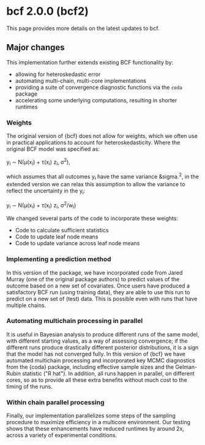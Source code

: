 # bcf 2.0.0 (bcf2)

This page provides more details on the latest updates to bcf.

## Major changes

This implementation further extends existing BCF functionality by:

- allowing for heteroskedastic error
- automating multi-chain, multi-core implementations
- providing a suite of convergence diagnostic functions via the `coda` package
- accelerating some underlying computations, resulting in shorter runtimes

### Weights

The original version of {bcf} does not allow for weights, which we often use in practical applications to account for heteroskedasticity. Where the original BCF model was specified as:

y<sub>i</sub> &sim; N(&mu;(x<sub>i</sub>) + &tau;(x<sub>i</sub>) z<sub>i</sub>, &sigma;<sup>2</sup>),

which assumes that all outcomes y<sub>i</sub> have the same variance &sigma.<sup>2</sup>, in the extended version we can relax this assumption to allow the variance to reflect the uncertainty in the y<sub>i</sub>:

y<sub>i</sub> &sim; N(&mu;(x<sub>i</sub>) + &tau;(x<sub>i</sub>) z<sub>i</sub>, &sigma;<sup>2</sup>/w<sub>i</sub>)

We changed several parts of the code to incorporate these weights:

* Code to calculate sufficient statistics
* Code to update leaf node means
* Code to update variance across leaf node means

### Implementing a prediction method

In this version of the package, we have incorporated code from Jared Murray (one of the original package authors) to predict values of the outcome based on a new set of covariates. Once users have produced a satisfactory BCF run (using training data), they are able to use this run to predict on a new set of (test) data. This is possible even with runs that have multiple chains.

### Automating multichain processing in parallel

It is useful in Bayesian analysis to produce different runs of the same model, with different starting values, as a way of assessing convergence; if the different runs produce drastically different posterior distributions, it is a sign that the model has not converged fully.  In this version of {bcf} we have automated multichain processing and incorporated key MCMC diagnostics from the {coda} package, including effective sample sizes and the Gelman-Rubin statistic ("R hat"). In addition, all runs happen in parallel, on different cores, so as to provide all these extra benefits without much cost to the timing of the runs.

### Within chain parallel processing

Finally, our implementation parallelizes some steps of the sampling procedure to maximize efficiency in a multicore environment.  Our testing shows that these enhancements have reduced runtimes by around 2x, across a variety of experimental conditions.
